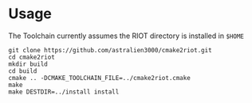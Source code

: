# Usage

The Toolchain currently assumes the RIOT directory is installed in `$HOME`

```
git clone https://github.com/astralien3000/cmake2riot.git
cd cmake2riot
mkdir build
cd build
cmake .. -DCMAKE_TOOLCHAIN_FILE=../cmake2riot.cmake
make
make DESTDIR=../install install
```
